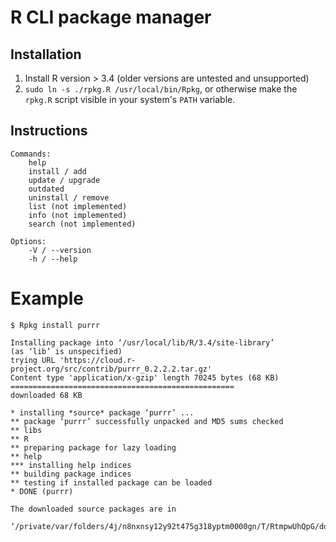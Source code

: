 # R CLI package manager

## Installation

1. Install R version > 3.4 (older versions are untested and unsupported)
2. `sudo ln -s ./rpkg.R /usr/local/bin/Rpkg`, or otherwise make the `rpkg.R` 
   script visible in your system's `PATH` variable.

## Instructions

```
Commands:
    help
    install / add
    update / upgrade
    outdated
    uninstall / remove
    list (not implemented)
    info (not implemented)
    search (not implemented)

Options:
    -V / --version
    -h / --help
```

# Example

```
$ Rpkg install purrr

Installing package into ‘/usr/local/lib/R/3.4/site-library’
(as ‘lib’ is unspecified)
trying URL 'https://cloud.r-project.org/src/contrib/purrr_0.2.2.2.tar.gz'
Content type 'application/x-gzip' length 70245 bytes (68 KB)
==================================================
downloaded 68 KB

* installing *source* package ‘purrr’ ...
** package ‘purrr’ successfully unpacked and MD5 sums checked
** libs
** R
** preparing package for lazy loading
** help
*** installing help indices
** building package indices
** testing if installed package can be loaded
* DONE (purrr)

The downloaded source packages are in
	‘/private/var/folders/4j/n8nxnsy12y92t475g318yptm0000gn/T/RtmpwUhQpG/downloaded_packages’
```

